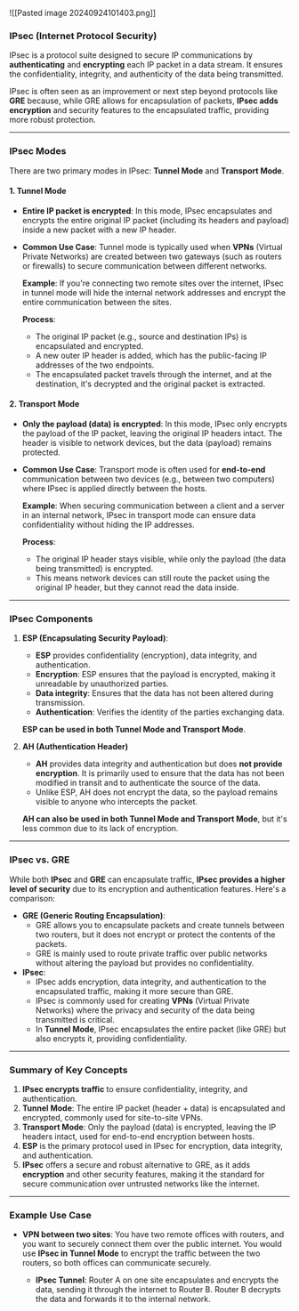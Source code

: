 ![[Pasted image 20240924101403.png]]

### **IPsec (Internet Protocol Security)**

IPsec is a protocol suite designed to secure IP communications by **authenticating** and **encrypting** each IP packet in a data stream. It ensures the confidentiality, integrity, and authenticity of the data being transmitted.

IPsec is often seen as an improvement or next step beyond protocols like **GRE** because, while GRE allows for encapsulation of packets, **IPsec adds encryption** and security features to the encapsulated traffic, providing more robust protection.

---

### **IPsec Modes**

There are two primary modes in IPsec: **Tunnel Mode** and **Transport Mode**.

#### 1. **Tunnel Mode**

- **Entire IP packet is encrypted**: In this mode, IPsec encapsulates and encrypts the entire original IP packet (including its headers and payload) inside a new packet with a new IP header.
    
- **Common Use Case**: Tunnel mode is typically used when **VPNs** (Virtual Private Networks) are created between two gateways (such as routers or firewalls) to secure communication between different networks.
    
    **Example**: If you're connecting two remote sites over the internet, IPsec in tunnel mode will hide the internal network addresses and encrypt the entire communication between the sites.
    
    **Process**:
    
    - The original IP packet (e.g., source and destination IPs) is encapsulated and encrypted.
    - A new outer IP header is added, which has the public-facing IP addresses of the two endpoints.
    - The encapsulated packet travels through the internet, and at the destination, it's decrypted and the original packet is extracted.

#### 2. **Transport Mode**

- **Only the payload (data) is encrypted**: In this mode, IPsec only encrypts the payload of the IP packet, leaving the original IP headers intact. The header is visible to network devices, but the data (payload) remains protected.
    
- **Common Use Case**: Transport mode is often used for **end-to-end** communication between two devices (e.g., between two computers) where IPsec is applied directly between the hosts.
    
    **Example**: When securing communication between a client and a server in an internal network, IPsec in transport mode can ensure data confidentiality without hiding the IP addresses.
    
    **Process**:
    
    - The original IP header stays visible, while only the payload (the data being transmitted) is encrypted.
    - This means network devices can still route the packet using the original IP header, but they cannot read the data inside.

---

### **IPsec Components**

1. **ESP (Encapsulating Security Payload)**:
    
    - **ESP** provides confidentiality (encryption), data integrity, and authentication.
    - **Encryption**: ESP ensures that the payload is encrypted, making it unreadable by unauthorized parties.
    - **Data integrity**: Ensures that the data has not been altered during transmission.
    - **Authentication**: Verifies the identity of the parties exchanging data.
    
    **ESP can be used in both Tunnel Mode and Transport Mode**.
    
2. **AH (Authentication Header)**
    
    - **AH** provides data integrity and authentication but does **not provide encryption**. It is primarily used to ensure that the data has not been modified in transit and to authenticate the source of the data.
    - Unlike ESP, AH does not encrypt the data, so the payload remains visible to anyone who intercepts the packet.
    
    **AH can also be used in both Tunnel Mode and Transport Mode**, but it's less common due to its lack of encryption.
    

---

### **IPsec vs. GRE**

While both **IPsec** and **GRE** can encapsulate traffic, **IPsec provides a higher level of security** due to its encryption and authentication features. Here's a comparison:

- **GRE (Generic Routing Encapsulation)**:
    - GRE allows you to encapsulate packets and create tunnels between two routers, but it does not encrypt or protect the contents of the packets.
    - GRE is mainly used to route private traffic over public networks without altering the payload but provides no confidentiality.
- **IPsec**:
    - IPsec adds encryption, data integrity, and authentication to the encapsulated traffic, making it more secure than GRE.
    - IPsec is commonly used for creating **VPNs** (Virtual Private Networks) where the privacy and security of the data being transmitted is critical.
    - In **Tunnel Mode**, IPsec encapsulates the entire packet (like GRE) but also encrypts it, providing confidentiality.

---

### **Summary of Key Concepts**

1. **IPsec encrypts traffic** to ensure confidentiality, integrity, and authentication.
2. **Tunnel Mode**: The entire IP packet (header + data) is encapsulated and encrypted, commonly used for site-to-site VPNs.
3. **Transport Mode**: Only the payload (data) is encrypted, leaving the IP headers intact, used for end-to-end encryption between hosts.
4. **ESP** is the primary protocol used in IPsec for encryption, data integrity, and authentication.
5. **IPsec** offers a secure and robust alternative to GRE, as it adds **encryption** and other security features, making it the standard for secure communication over untrusted networks like the internet.

---

### Example Use Case

- **VPN between two sites**: You have two remote offices with routers, and you want to securely connect them over the public internet. You would use **IPsec in Tunnel Mode** to encrypt the traffic between the two routers, so both offices can communicate securely.
    
    - **IPsec Tunnel**: Router A on one site encapsulates and encrypts the data, sending it through the internet to Router B. Router B decrypts the data and forwards it to the internal network.